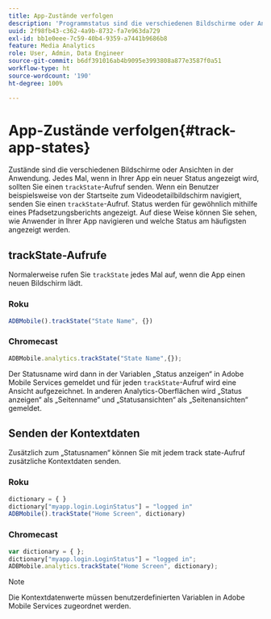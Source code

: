 ```yaml
---
title: App-Zustände verfolgen
description: 'Programmstatus sind die verschiedenen Bildschirme oder Ansichten in Ihrem Programm. Erfahren Sie, wie Sie den Programmstatus in Ihrem Programm mithilfe des trackState-Aufrufs verfolgen. '
uuid: 2f98fb43-c362-4a9b-8732-fa7e963da729
exl-id: bb1e0eee-7c59-40b4-9359-a7441b9686b8
feature: Media Analytics
role: User, Admin, Data Engineer
source-git-commit: b6df391016ab4b9095e3993808a877e3587f0a51
workflow-type: ht
source-wordcount: '190'
ht-degree: 100%

---
```


# App-Zustände verfolgen{#track-app-states}

Zustände sind die verschiedenen Bildschirme oder Ansichten in der Anwendung. Jedes Mal, wenn in Ihrer App ein neuer Status angezeigt wird, sollten Sie einen `trackState`-Aufruf senden. Wenn ein Benutzer beispielsweise von der Startseite zum Videodetailbildschirm navigiert, senden Sie einen `trackState`-Aufruf. Status werden für gewöhnlich mithilfe eines Pfadsetzungsberichts angezeigt. Auf diese Weise können Sie sehen, wie Anwender in Ihrer App navigieren und welche Status am häufigsten angezeigt werden.

## trackState-Aufrufe

Normalerweise rufen Sie `trackState` jedes Mal auf, wenn die App einen neuen Bildschirm lädt.

### Roku

```js
ADBMobile().trackState("State Name", {})
```

### Chromecast

```js
ADBMobile.analytics.trackState("State Name",{});
```

Der Statusname wird dann in der Variablen „Status anzeigen“ in Adobe Mobile Services gemeldet und für jeden `trackState`-Aufruf wird eine Ansicht aufgezeichnet. In anderen Analytics-Oberflächen wird „Status anzeigen“ als „Seitenname“ und „Statusansichten“ als „Seitenansichten“ gemeldet.

## Senden der Kontextdaten

Zusätzlich zum „Statusnamen“ können Sie mit jedem track state-Aufruf zusätzliche Kontextdaten senden.

### Roku

```js
dictionary = { } 
dictionary["myapp.login.LoginStatus"] = "logged in"  
ADBMobile().trackState("Home Screen", dictionary)
```

### Chromecast

```js
var dictionary = { }; 
dictionary["myapp.login.LoginStatus"] = "logged in"; 
ADBMobile.analytics.trackState("Home Screen", dictionary); 
```

>[!NOTE]
>
>Die Kontextdatenwerte müssen benutzerdefinierten Variablen in Adobe Mobile Services zugeordnet werden.

